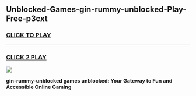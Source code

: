 
## Unblocked-Games-gin-rummy-unblocked-Play-Free-p3cxt
<h3>
<a href="https://premium76.site?title=gin-rummy-unblocked&ref=10A">CLICK TO PLAY</a></h3>
<hr>

<h3>
<a href="https://premium76.site?title=gin-rummy-unblocked&ref=10A">CLICK 2 PLAY</a>
  
</h3>

<a href="https://premium76.site?title=gin-rummy-unblocked&ref=10A"><img src="https://clearcache.store/games.png"></a>


**gin-rummy-unblocked games unblocked: Your Gateway to Fun and Accessible Online Gaming**
